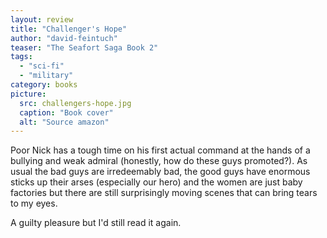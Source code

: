 ```yaml
---
layout: review
title: "Challenger's Hope"
author: "david-feintuch"
teaser: "The Seafort Saga Book 2"
tags:
  - "sci-fi"
  - "military"
category: books
picture:
  src: challengers-hope.jpg
  caption: "Book cover"
  alt: "Source amazon"
---
```


Poor Nick has a tough time on his first actual command at the hands of a bullying and weak admiral
(honestly, how do these guys promoted?). As usual the bad guys are irredeemably bad, the good
guys have enormous sticks up their arses (especially our hero) and the women are just baby
factories but there are still surprisingly moving scenes that can bring tears to my eyes.

A guilty pleasure but I'd still read it again.
